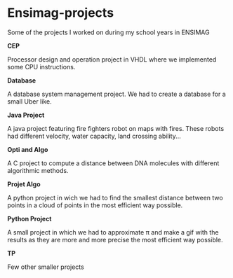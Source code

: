# Ensimag-projects

Some of the projects I worked on during my school years in ENSIMAG

**CEP**

Processor design and operation project in VHDL where we implemented some CPU instructions.

**Database**

A database system management project. We had to create a database for a small Uber like.

**Java Project**

A java project featuring fire fighters robot on maps with fires. These robots had different velocity, water capacity, land crossing ability...

**Opti and Algo**

A C project to compute a distance between DNA molecules with different algorithmic methods.

**Projet Algo**

A python project in wich we had to find the smallest distance between two points in a cloud of points in the most efficient way possible.

**Python Project**

A small project in which we had to approximate π and make a gif with the results as they are more and more precise the most efficient way possible.

**TP**

Few other smaller projects

